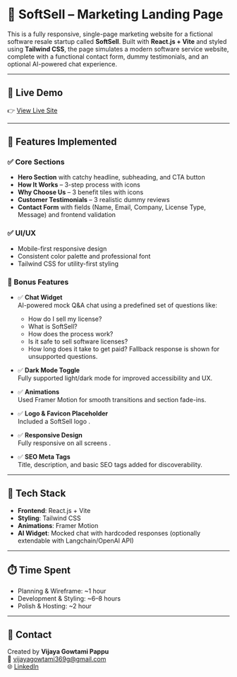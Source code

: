 # 🧾 SoftSell – Marketing Landing Page

This is a fully responsive, single-page marketing website for a fictional software resale startup called **SoftSell**. Built with **React.js + Vite** and styled using **Tailwind CSS**, the page simulates a modern software service website, complete with a functional contact form, dummy testimonials, and an optional AI-powered chat experience.

---
## 🔗 Live Demo

👉 [View Live Site](https://soft-sell-rose-two.vercel.app)

---

## 🚀 Features Implemented

### ✅ Core Sections
- **Hero Section** with catchy headline, subheading, and CTA button
- **How It Works** – 3-step process with icons
- **Why Choose Us** – 3 benefit tiles with icons
- **Customer Testimonials** – 3 realistic dummy reviews
- **Contact Form** with fields (Name, Email, Company, License Type, Message) and frontend validation

### ✅ UI/UX
- Mobile-first responsive design
- Consistent color palette and professional font
- Tailwind CSS for utility-first styling

### 🎁 Bonus Features

- ✅ **Chat Widget**  
  AI-powered mock Q&A chat using a predefined set of questions like:
  - How do I sell my license?
  - What is SoftSell?
  - How does the process work?
  - Is it safe to sell software licenses?
  - How long does it take to get paid?
Fallback response is shown for unsupported questions.

- ✅ **Dark Mode Toggle**  
  Fully supported light/dark mode for improved accessibility and UX.

- ✅ **Animations**  
  Used Framer Motion for smooth transitions and section fade-ins.

- ✅ **Logo & Favicon Placeholder**  
  Included a SoftSell logo .

- ✅ **Responsive Design**  
  Fully responsive on all screens .

- ✅ **SEO Meta Tags**  
  Title, description, and basic SEO tags added for discoverability.

---

## 📁 Tech Stack

- **Frontend**: React.js + Vite
- **Styling**: Tailwind CSS
- **Animations**: Framer Motion
- **AI Widget**: Mocked chat with hardcoded responses (optionally extendable with Langchain/OpenAI API)

---

## ⏱️ Time Spent

- Planning & Wireframe: ~1 hour  
- Development & Styling: ~6–8 hours  
- Polish & Hosting: ~2 hour

---
## 📮 Contact

Created by **Vijaya Gowtami Pappu**  
📧 vijayagowtami369g@gmail.com  
🌐 [LinkedIn](https://www.linkedin.com/in/vijaya-gowtami-p-2ab231258/)


